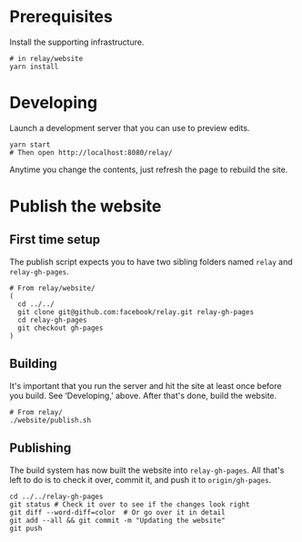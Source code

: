 # Prerequisites

Install the supporting infrastructure.

```
# in relay/website
yarn install
```

# Developing

Launch a development server that you can use to preview edits.

```
yarn start
# Then open http://localhost:8080/relay/
```

Anytime you change the contents, just refresh the page to rebuild the site.

# Publish the website

## First time setup

The publish script expects you to have two sibling folders named `relay` and `relay-gh-pages`.

```
# From relay/website/
(
  cd ../../
  git clone git@github.com:facebook/relay.git relay-gh-pages
  cd relay-gh-pages
  git checkout gh-pages
)
```

## Building

It's important that you run the server and hit the site at least once before you build. See ‘Developing,’ above. After that's done, build the website.

```
# From relay/
./website/publish.sh
```

## Publishing

The build system has now built the website into `relay-gh-pages`. All that's left to do is to check it over, commit it, and push it to `origin/gh-pages`.

```
cd ../../relay-gh-pages
git status # Check it over to see if the changes look right
git diff --word-diff=color  # Or go over it in detail
git add --all && git commit -m "Updating the website"
git push
```
